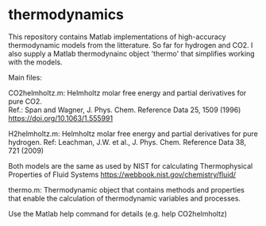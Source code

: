 # thermodynamics

This repository contains Matlab implementations of high-accuracy thermodynamic models from the litterature.  So far for hydrogen and CO2. I also supply a Matlab thermodynainc object 'thermo' that simplifies working with the models.

Main files:

CO2helmholtz.m: Helmholtz molar free energy and partial derivatives for pure CO2.  
   Ref.: Span and Wagner, J. Phys. Chem. Reference Data 25, 1509 (1996)
   https://doi.org/10.1063/1.555991
   
H2helmholtz.m: Helmholtz molar free energy and partial derivatives for pure hydrogen.
   Ref: Leachman, J.W. et al., J. Phys. Chem. Reference Data 38, 721 (2009)

Both models are the same as used by NIST for calculating Thermophysical Properties of Fluid Systems
   https://webbook.nist.gov/chemistry/fluid/

thermo.m:  Thermodynamic object that contains methods and properties that enable the calculation of thermodynamic variables and processes.

Use the Matlab help command for details (e.g. help CO2helmholtz)
